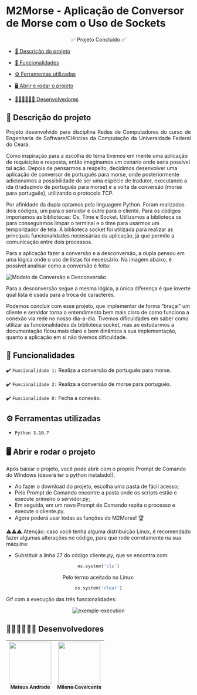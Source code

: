 # M2Morse - Aplicação de Conversor de Morse com o Uso de Sockets

<p align="center">
✅ Projeto Concluído ✅
</p>

- [💬 Descrição do projeto](#-descrição-do-projeto)

- [🔢 Funcionalidades](#-funcionalidades)

- [⚙ Ferramentas utilizadas](#-ferramentas-utilizadas)

- [🖥 Abrir e rodar o projeto](#-abrir-e-rodar-o-projeto)

- [👩🏻‍💻👨🏻‍💻 Desenvolvedores](#-desenvolvedores)

## 💬 Descrição do projeto 

<p align="justify">
 Projeto desenvolvido para disciplina Redes de Computadores do curso de Engenharia de Software/Ciências da Computação da Universidade Federal do Ceará. 
 
Como inspiração para a escolha do tema tivemos em mente uma aplicação de requisição e resposta, então imaginamos um cenário onde seria possível tal ação. Depois de pensarmos a respeito, decidimos desenvolver uma aplicação de conversor de português para morse, onde posteriormente adicionamos a possibilidade de ser uma espécie de tradutor, executando a ida (traduzindo de português para morse) e a volta da conversão (morse para português), utilizando o protocolo TCP.

Por afinidade da dupla optamos pela linguagem Python. Foram realizados dois códigos, um para o servidor e outro para o cliente. Para os códigos importamos as bibliotecas: Os, Time e Socket. Utilizamos a biblioteca  os para conseguirmos limpar o terminal e o time para usarmos um temporizador de tela. A biblioteca socket foi utilizada para realizar as principais funcionalidades necessárias da aplicação, já que permite a comunicação entre dois processos. 

Para a aplicação fazer a conversão e a desconversão, a dupla pensou em uma lógica onde o uso de listas foi necessário. Na imagem abaixo, é possível analisar como a conversão é feita:

![Modelo de Conversão e Desconversão](https://user-images.githubusercontent.com/84748508/206965991-cc79452c-2989-44d7-ba81-e659b57a7a5a.png)

Para a desconversão segue a mesma lógica, a única diferença é que inverte qual lista é usada para a troca de caracteres.

Podemos concluir com esse projeto, que implementar de forma “braçal” um cliente e servidor torna o entendimento bem mais claro de como funciona a conexão via rede no nosso dia-a-dia. Tivemos dificuldades em saber como utilizar as funcionalidades da biblioteca socket, mas ao estudarmos a documentação ficou mais claro e bem dinâmica a sua implementação, quanto a aplicação em si não tivemos dificuldade.

</p>

## 🔢 Funcionalidades

:heavy_check_mark: `Funcionalidade 1:` Realiza a conversão de português para morse.

:heavy_check_mark: `Funcionalidade 2:` Realiza a conversão de morse para português.

:heavy_check_mark: `Funcionalidade 0:` Fecha a conexão.

## ⚙ Ferramentas utilizadas

- ``Python 3.10.7``

## 🖥 Abrir e rodar o projeto

Após baixar o projeto, você pode abrir com o proprio Prompt de Comando do Windows (deverá ter o python instalado!).

- Ao fazer o download do projeto, escolha uma pasta de fácil acesso;
- Pelo Prompt de Comando encontre a pasta onde os scripts estão e execute primeiro o servidor.py;
- Em seguida, em um novo Prompt de Comando repita o processo e execute o cliente.py.
- Agora poderá usar todas as funções do M2Morse! 🏆

⚠⚠⚠ Atenção: caso você tenha alguma distribuição Linux, é recomendado fazer algumas alterações no código, para que rode corretamente na sua máquina:

- Substituir a linha 27 do código cliente.py, que se encontra com:

<div align="center">

```python
os.system('cls')
```

Pelo termo aceitado no Linux:

```python
os.system('clear')
```

  </div>

Gif com a execução das três funcionalidades:

<div align="center">

 ![exemple-execution](https://user-images.githubusercontent.com/84748508/206972380-813ae566-21b3-45d8-969f-52d986f369dc.gif)

  </div>


## 👩🏻‍💻👨🏻‍💻 Desenvolvedores

| [<img src="https://avatars.githubusercontent.com/u/84748508?v=4" width=115><br><sub>Mateus Andrade</sub>](https://github.com/eumateusdev) |  [<img src="https://avatars.githubusercontent.com/u/69697277?v=4" width=115><br><sub>Milene Cavalcante</sub>](https://github.com/Milene01)  |
| :---: | :---: 
